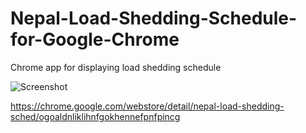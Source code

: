 Nepal-Load-Shedding-Schedule-for-Google-Chrome
==============================================

Chrome app for displaying load shedding schedule

![Screenshot](https://www.evernote.com/l/ANh6e2V0HDZAIaFsfsIuU0KSaez0QKREbTIB/image.png)

https://chrome.google.com/webstore/detail/nepal-load-shedding-sched/ogoaldnliklihnfgokhennefpnfpincg
